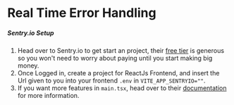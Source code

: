 # Real Time Error Handling

##### Sentry.io Setup

1. Head over to Sentry.io to get start an project, their [free tier](https://sentry.io/pricing/) is generous so you won't need to worry about paying until you start making big money.
2. Once Logged in, create a project for ReactJs Frontend, and insert the Url given to you into your frontend `.env` in `VITE_APP_SENTRYIO=""`.
3. If you want more features in `main.tsx`, head over to their [documentation](https://docs.sentry.io/platforms/javascript/guides/react/) for more information.
